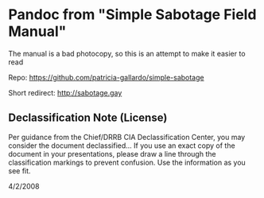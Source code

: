 # Pandoc from "Simple Sabotage Field Manual"

The manual is a bad photocopy, so this is an attempt to make it easier to read

Repo: https://github.com/patricia-gallardo/simple-sabotage

Short redirect: http://sabotage.gay

## Declassification Note (License)

Per guidance from the Chief/DRRB CIA Declassification Center, you may consider the document declassified... If you use
an exact copy of the document in your presentations, please draw a line through the classification markings to prevent
confusion. Use the information as you see fit.

4/2/2008
